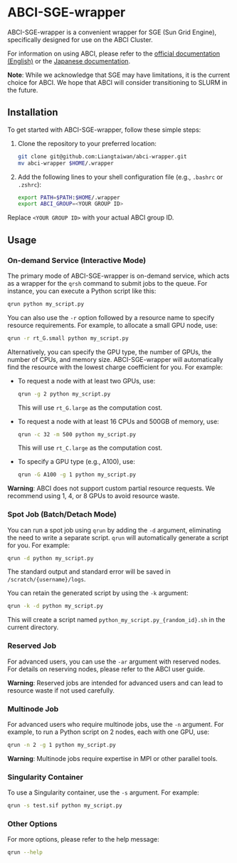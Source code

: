 # ABCI-SGE-wrapper

ABCI-SGE-wrapper is a convenient wrapper for SGE (Sun Grid Engine), specifically designed for use on the ABCI Cluster. 

For information on using ABCI, please refer to the [official documentation (English)](https://docs.abci.ai/en/) or the [Japanese documentation](https://docs.abci.ai/ja/).

**Note**: While we acknowledge that SGE may have limitations, it is the current choice for ABCI. We hope that ABCI will consider transitioning to SLURM in the future.

## Installation

To get started with ABCI-SGE-wrapper, follow these simple steps:

1. Clone the repository to your preferred location:
   ```sh
   git clone git@github.com:Liangtaiwan/abci-wrapper.git
   mv abci-wrapper $HOME/.wrapper
   ```

2. Add the following lines to your shell configuration file (e.g., `.bashrc` or `.zshrc`):

   ```sh
   export PATH=$PATH:$HOME/.wrapper
   export ABCI_GROUP=<YOUR GROUP ID>
   ```

Replace `<YOUR GROUP ID>` with your actual ABCI group ID.

## Usage

### On-demand Service (Interactive Mode)

The primary mode of ABCI-SGE-wrapper is on-demand service, which acts as a wrapper for the `qrsh` command to submit jobs to the queue. For instance, you can execute a Python script like this:

```sh
qrun python my_script.py
```

You can also use the `-r` option followed by a resource name to specify resource requirements. For example, to allocate a small GPU node, use:

```sh
qrun -r rt_G.small python my_script.py
```

Alternatively, you can specify the GPU type, the number of GPUs, the number of CPUs, and memory size. ABCI-SGE-wrapper will automatically find the resource with the lowest charge coefficient for you. For example:

- To request a node with at least two GPUs, use:

  ```sh
  qrun -g 2 python my_script.py
  ```

  This will use `rt_G.large` as the computation cost.

- To request a node with at least 16 CPUs and 500GB of memory, use:

  ```sh
  qrun -c 32 -m 500 python my_script.py
  ```

  This will use `rt_C.large` as the computation cost.

- To specify a GPU type (e.g., A100), use:

  ```sh
  qrun -G A100 -g 1 python my_script.py
  ```

**Warning**: ABCI does not support custom partial resource requests. We recommend using 1, 4, or 8 GPUs to avoid resource waste.

### Spot Job (Batch/Detach Mode)

You can run a spot job using `qrun` by adding the `-d` argument, eliminating the need to write a separate script. `qrun` will automatically generate a script for you. For example:

```sh
qrun -d python my_script.py
```

The standard output and standard error will be saved in `/scratch/{username}/logs`.

You can retain the generated script by using the `-k` argument:

```sh
qrun -k -d python my_script.py
```

This will create a script named `python_my_script.py_{random_id}.sh` in the current directory.

### Reserved Job

For advanced users, you can use the `-ar` argument with reserved nodes. For details on reserving nodes, please refer to the ABCI user guide.

**Warning**: Reserved jobs are intended for advanced users and can lead to resource waste if not used carefully.

### Multinode Job

For advanced users who require multinode jobs, use the `-n` argument. For example, to run a Python script on 2 nodes, each with one GPU, use:

```sh
qrun -n 2 -g 1 python my_script.py
```

**Warning**: Multinode jobs require expertise in MPI or other parallel tools.

### Singularity Container
To use a Singularity container, use the `-s` argument. For example:

```sh
qrun -s test.sif python my_script.py
```

### Other Options
For more options, please refer to the help message:

```sh
qrun --help
```